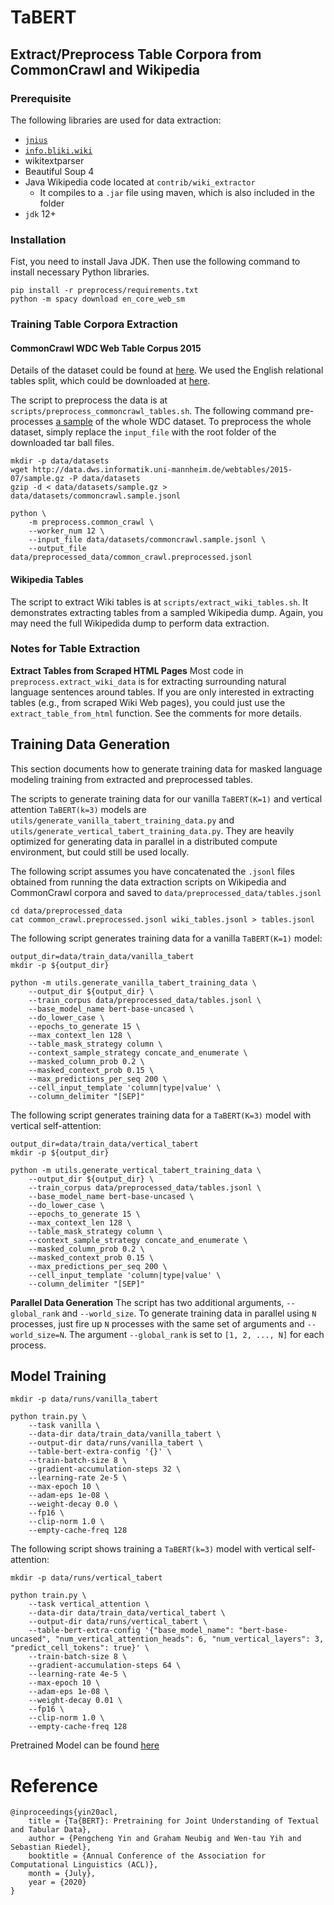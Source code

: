 # TaBERT

## Extract/Preprocess Table Corpora from CommonCrawl and Wikipedia

### Prerequisite

The following libraries are used for data extraction:

* [`jnius`](https://pyjnius.readthedocs.io/en/stable/)
* [`info.bliki.wiki`](https://bitbucket.org/axelclk/info.bliki.wiki/wiki/Mediawiki2HTML)
* wikitextparser
* Beautiful Soup 4
* Java Wikipedia code located at `contrib/wiki_extractor`
    * It compiles to a `.jar` file using maven, which is also included in the folder
* `jdk` 12+

### Installation
Fist, you need to install Java JDK. 
Then use the following command to install necessary Python libraries. 

```
pip install -r preprocess/requirements.txt
python -m spacy download en_core_web_sm
```

### Training Table Corpora Extraction

#### CommonCrawl WDC Web Table Corpus 2015

Details of the dataset could be found at [here](http://webdatacommons.org/webtables/2015/downloadInstructions.html).
We used the English relational tables split, which could be downloaded at [here](http://data.dws.informatik.uni-mannheim.de/webtables/2015-07/englishCorpus/compressed/).

The script to preprocess the data is at `scripts/preprocess_commoncrawl_tables.sh`.
The following command pre-processes [a sample](http://data.dws.informatik.uni-mannheim.de/webtables/2015-07/sample.gz) 
of the whole WDC dataset. To preprocess the whole dataset, simply replace 
the `input_file` with the root folder of the downloaded tar ball files.
```shell script
mkdir -p data/datasets
wget http://data.dws.informatik.uni-mannheim.de/webtables/2015-07/sample.gz -P data/datasets
gzip -d < data/datasets/sample.gz > data/datasets/commoncrawl.sample.jsonl

python \
    -m preprocess.common_crawl \
    --worker_num 12 \
    --input_file data/datasets/commoncrawl.sample.jsonl \
    --output_file data/preprocessed_data/common_crawl.preprocessed.jsonl
```

#### Wikipedia Tables

The script to extract Wiki tables is at `scripts/extract_wiki_tables.sh`. It demonstrates
extracting tables from a sampled Wikipedia dump. Again, you may need the full Wikipedida dump
to perform data extraction.

### Notes for Table Extraction

**Extract Tables from Scraped HTML Pages** 
Most code in `preprocess.extract_wiki_data` is for extracting surrounding 
natural language sentences around tables. If you are only interested in 
extracting tables (e.g., from scraped Wiki Web pages), you could just use 
the `extract_table_from_html` function. See the comments for more details. 

## Training Data Generation

This section documents how to generate training data for masked language modeling training 
from extracted and preprocessed tables. 

The scripts to generate training data for our vanilla `TaBERT(K=1)` and vertical attention
`TaBERT(k=3)` models are `utils/generate_vanilla_tabert_training_data.py` and 
`utils/generate_vertical_tabert_training_data.py`. They are heavily optimized for generating 
data in parallel in a distributed compute environment, but could still be used locally. 

The following script assumes you have concatenated
the `.jsonl` files obtained from running the data extraction scripts on Wikipedia and CommonCrawl
corpora and saved to `data/preprocessed_data/tables.jsonl`

```shell script
cd data/preprocessed_data
cat common_crawl.preprocessed.jsonl wiki_tables.jsonl > tables.jsonl
```

The following script generates training data for a vanilla `TaBERT(K=1)` model:
```shell script
output_dir=data/train_data/vanilla_tabert
mkdir -p ${output_dir}

python -m utils.generate_vanilla_tabert_training_data \
    --output_dir ${output_dir} \
    --train_corpus data/preprocessed_data/tables.jsonl \
    --base_model_name bert-base-uncased \
    --do_lower_case \
    --epochs_to_generate 15 \
    --max_context_len 128 \
    --table_mask_strategy column \
    --context_sample_strategy concate_and_enumerate \
    --masked_column_prob 0.2 \
    --masked_context_prob 0.15 \
    --max_predictions_per_seq 200 \
    --cell_input_template 'column|type|value' \
    --column_delimiter "[SEP]"
```

The following script generates training data for a `TaBERT(K=3)` model with 
vertical self-attention:
```shell script
output_dir=data/train_data/vertical_tabert
mkdir -p ${output_dir}

python -m utils.generate_vertical_tabert_training_data \
    --output_dir ${output_dir} \
    --train_corpus data/preprocessed_data/tables.jsonl \
    --base_model_name bert-base-uncased \
    --do_lower_case \
    --epochs_to_generate 15 \
    --max_context_len 128 \
    --table_mask_strategy column \
    --context_sample_strategy concate_and_enumerate \
    --masked_column_prob 0.2 \
    --masked_context_prob 0.15 \
    --max_predictions_per_seq 200 \
    --cell_input_template 'column|type|value' \
    --column_delimiter "[SEP]"
```

**Parallel Data Generation** The script has two additional arguments, `--global_rank` and 
`--world_size`. To generate training data in parallel using `N` processes, just fire up 
`N` processes with the same set of arguments and `--world_size=N`. The argument `--global_rank` 
is set to `[1, 2, ..., N]` for each process.

## Model Training
```shell script
mkdir -p data/runs/vanilla_tabert

python train.py \
    --task vanilla \
    --data-dir data/train_data/vanilla_tabert \
    --output-dir data/runs/vanilla_tabert \
    --table-bert-extra-config '{}' \
    --train-batch-size 8 \
    --gradient-accumulation-steps 32 \
    --learning-rate 2e-5 \
    --max-epoch 10 \
    --adam-eps 1e-08 \
    --weight-decay 0.0 \
    --fp16 \
    --clip-norm 1.0 \
    --empty-cache-freq 128
```

The following script shows training a `TaBERT(k=3)` model with vertical self-attention:
```shell script
mkdir -p data/runs/vertical_tabert

python train.py \
    --task vertical_attention \
    --data-dir data/train_data/vertical_tabert \
    --output-dir data/runs/vertical_tabert \
    --table-bert-extra-config '{"base_model_name": "bert-base-uncased", "num_vertical_attention_heads": 6, "num_vertical_layers": 3, "predict_cell_tokens": true}' \
    --train-batch-size 8 \
    --gradient-accumulation-steps 64 \
    --learning-rate 4e-5 \
    --max-epoch 10 \
    --adam-eps 1e-08 \
    --weight-decay 0.01 \
    --fp16 \
    --clip-norm 1.0 \
    --empty-cache-freq 128
```
Pretrained Model can be found [here](https://drive.google.com/drive/folders/13jzt8Q0FlTRqHfG-mwuTHOqCfsyHamh3?usp=share_link)

# Reference

```
@inproceedings{yin20acl,
    title = {Ta{BERT}: Pretraining for Joint Understanding of Textual and Tabular Data},
    author = {Pengcheng Yin and Graham Neubig and Wen-tau Yih and Sebastian Riedel},
    booktitle = {Annual Conference of the Association for Computational Linguistics (ACL)},
    month = {July},
    year = {2020}
}
```


